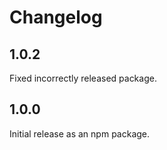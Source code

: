 # Changelog

## 1.0.2

Fixed incorrectly released package.

## 1.0.0

Initial release as an npm package.
